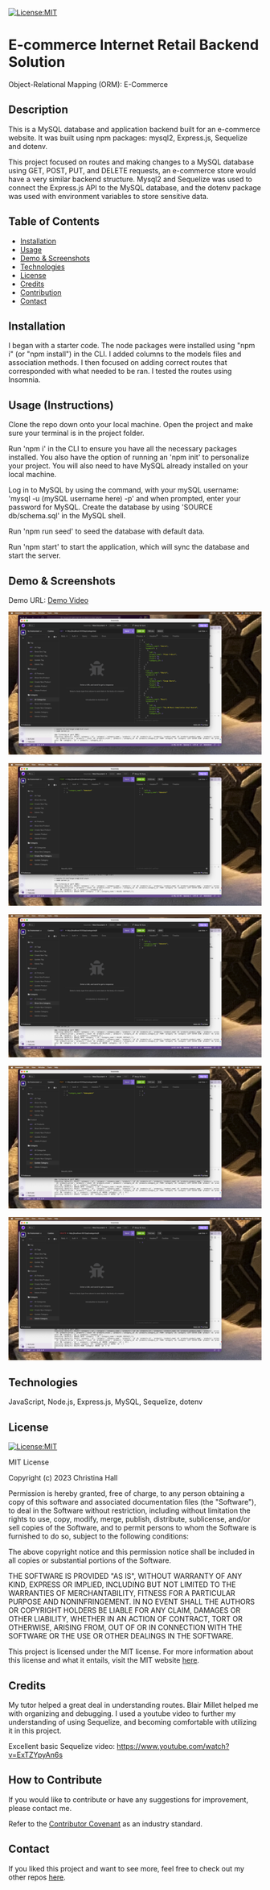 [![License:MIT](https://img.shields.io/badge/License-MIT-yellow.svg)](https://opensource.org/licenses/MIT)

# E-commerce Internet Retail Backend Solution

Object-Relational Mapping (ORM): E-Commerce

## Description

This is a MySQL database and application backend built for an e-commerce website. It was built using npm packages: mysql2, Express.js, Sequelize and dotenv.

This project focused on routes and making changes to a MySQL database using GET, POST, PUT, and DELETE requests, an e-commerce store would have a very similar backend structure. Mysql2 and Sequelize was used to connect the Express.js API to the MySQL database, and the dotenv package was used with environment variables to store sensitive data.

## Table of Contents

- [Installation](#installation)
- [Usage](#usage-instructions)
- [Demo & Screenshots](#demo--screenshots)
- [Technologies](#technologies)
- [License](#license)
- [Credits](#credits)
- [Contribution](#how-to-contribute)
- [Contact](#contact)


## Installation

I began with a starter code. The node packages were installed using "npm i" (or "npm install") in the CLI. I added columns to the models files and association methods. I then focused on adding correct routes that corresponded with what needed to be ran. I tested the routes using Insomnia.


## Usage (Instructions)

Clone the repo down onto your local machine. Open the project and make sure your terminal is in the project folder.

Run 'npm i' in the CLI to ensure you have all the necessary packages installed. You also have the option of running an 'npm init' to personalize your project. You will also need to have MySQL already installed on your local machine.

Log in to MySQL by using the command, with your mySQL username:
'mysql -u (mySQL username here) -p' and when prompted, enter your password for MySQL. Create the database by using 'SOURCE db/schema.sql' in the MySQL shell.

Run 'npm run seed' to seed the database with default data.

Run 'npm start' to start the application, which will sync the database and start the server.


## Demo & Screenshots

Demo URL: <a href="demo video">Demo Video</a>

<!-- in the parentheses is just the relative path to the screenshot-->
![Get All Categories Example using Insomnia](./images/All-categories-shot.png)

![Creating a 'demoshot' category using Insomnia](./images/Create-category-shot.png)

![Searching by category ID for 'demoshot'](./images/Show-added-category.png)

![Updating category ID to 'demoupdate'](./images/Update-category.png)

![Deleting 'demoupdate' category](./images/Delete-category-shot.png)


## Technologies

JavaScript, Node.js, Express.js, MySQL, Sequelize, dotenv


## License

[![License:MIT](https://img.shields.io/badge/License-MIT-yellow.svg)](https://opensource.org/licenses/MIT)

MIT License

Copyright (c) 2023 Christina Hall

Permission is hereby granted, free of charge, to any person obtaining a copy
of this software and associated documentation files (the "Software"), to deal
in the Software without restriction, including without limitation the rights
to use, copy, modify, merge, publish, distribute, sublicense, and/or sell
copies of the Software, and to permit persons to whom the Software is
furnished to do so, subject to the following conditions:

The above copyright notice and this permission notice shall be included in all
copies or substantial portions of the Software.

THE SOFTWARE IS PROVIDED "AS IS", WITHOUT WARRANTY OF ANY KIND, EXPRESS OR
IMPLIED, INCLUDING BUT NOT LIMITED TO THE WARRANTIES OF MERCHANTABILITY,
FITNESS FOR A PARTICULAR PURPOSE AND NONINFRINGEMENT. IN NO EVENT SHALL THE
AUTHORS OR COPYRIGHT HOLDERS BE LIABLE FOR ANY CLAIM, DAMAGES OR OTHER
LIABILITY, WHETHER IN AN ACTION OF CONTRACT, TORT OR OTHERWISE, ARISING FROM,
OUT OF OR IN CONNECTION WITH THE SOFTWARE OR THE USE OR OTHER DEALINGS IN THE
SOFTWARE.

This project is licensed under the MIT license. For more information about this license and what it entails, visit the MIT website <a href="https://opensource.org/licenses/MIT">here</a>.


## Credits

My tutor helped a great deal in understanding routes. Blair Millet helped me with organizing and debugging. I used a youtube video to further my understanding of using Sequelize, and becoming comfortable with utilizing it in this project.

Excellent basic Sequelize video: https://www.youtube.com/watch?v=ExTZYpyAn6s


## How to Contribute

If you would like to contribute or have any suggestions for improvement, please contact me. 

Refer to the [Contributor Covenant](https://www.contributor-covenant.org/) as an industry standard.

## Contact

If you liked this project and want to see more, feel free to check out my other repos [here](https://github.com/alc0ve).
